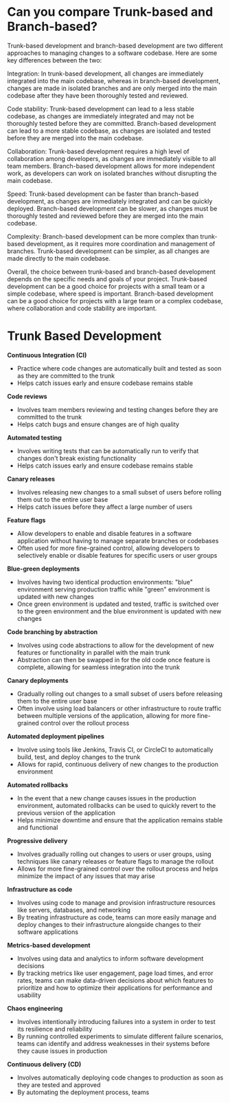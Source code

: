 
# Can you compare Trunk-based and Branch-based?
Trunk-based development and branch-based development are two different approaches to managing changes to a software codebase. Here are some key differences between the two:

Integration: In trunk-based development, all changes are immediately integrated into the main codebase, whereas in branch-based development, changes are made in isolated branches and are only merged into the main codebase after they have been thoroughly tested and reviewed.

Code stability: Trunk-based development can lead to a less stable codebase, as changes are immediately integrated and may not be thoroughly tested before they are committed. Branch-based development can lead to a more stable codebase, as changes are isolated and tested before they are merged into the main codebase.

Collaboration: Trunk-based development requires a high level of collaboration among developers, as changes are immediately visible to all team members. Branch-based development allows for more independent work, as developers can work on isolated branches without disrupting the main codebase.

Speed: Trunk-based development can be faster than branch-based development, as changes are immediately integrated and can be quickly deployed. Branch-based development can be slower, as changes must be thoroughly tested and reviewed before they are merged into the main codebase.

Complexity: Branch-based development can be more complex than trunk-based development, as it requires more coordination and management of branches. Trunk-based development can be simpler, as all changes are made directly to the main codebase.

Overall, the choice between trunk-based and branch-based development depends on the specific needs and goals of your project. Trunk-based development can be a good choice for projects with a small team or a simple codebase, where speed is important. Branch-based development can be a good choice for projects with a large team or a complex codebase, where collaboration and code stability are important.


# Trunk Based Development

**Continuous Integration (CI)**
- Practice where code changes are automatically built and tested as soon as they are committed to the trunk
- Helps catch issues early and ensure codebase remains stable

**Code reviews**
- Involves team members reviewing and testing changes before they are committed to the trunk
- Helps catch bugs and ensure changes are of high quality

**Automated testing**
- Involves writing tests that can be automatically run to verify that changes don't break existing functionality
- Helps catch issues early and ensure codebase remains stable

**Canary releases**
- Involves releasing new changes to a small subset of users before rolling them out to the entire user base
- Helps catch issues before they affect a large number of users

**Feature flags**
- Allow developers to enable and disable features in a software application without having to manage separate branches or codebases
- Often used for more fine-grained control, allowing developers to selectively enable or disable features for specific users or user groups

**Blue-green deployments**
- Involves having two identical production environments: "blue" environment serving production traffic while "green" environment is updated with new changes
- Once green environment is updated and tested, traffic is switched over to the green environment and the blue environment is updated with new changes

**Code branching by abstraction**
- Involves using code abstractions to allow for the development of new features or functionality in parallel with the main trunk
- Abstraction can then be swapped in for the old code once feature is complete, allowing for seamless integration into the trunk

**Canary deployments**
- Gradually rolling out changes to a small subset of users before releasing them to the entire user base
- Often involve using load balancers or other infrastructure to route traffic between multiple versions of the application, allowing for more fine-grained control over the rollout process

**Automated deployment pipelines**
- Involve using tools like Jenkins, Travis CI, or CircleCI to automatically build, test, and deploy changes to the trunk
- Allows for rapid, continuous delivery of new changes to the production environment

**Automated rollbacks**
- In the event that a new change causes issues in the production environment, automated rollbacks can be used to quickly revert to the previous version of the application
- Helps minimize downtime and ensure that the application remains stable and functional

**Progressive delivery**
- Involves gradually rolling out changes to users or user groups, using techniques like canary releases or feature flags to manage the rollout
- Allows for more fine-grained control over the rollout process and helps minimize the impact of any issues that may arise

**Infrastructure as code**
- Involves using code to manage and provision infrastructure resources like servers, databases, and networking
- By treating infrastructure as code, teams can more easily manage and deploy changes to their infrastructure alongside changes to their software applications

**Metrics-based development**
- Involves using data and analytics to inform software development decisions
- By tracking metrics like user engagement, page load times, and error rates, teams can make data-driven decisions about which features to prioritize and how to optimize their applications for performance and usability

**Chaos engineering**
- Involves intentionally introducing failures into a system in order to test its resilience and reliability
- By running controlled experiments to simulate different failure scenarios, teams can identify and address weaknesses in their systems before they cause issues in production

**Continuous delivery (CD)**
- Involves automatically deploying code changes to production as soon as they are tested and approved
- By automating the deployment process, teams